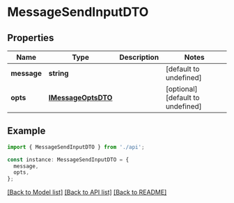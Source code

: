 # MessageSendInputDTO

## Properties

| Name        | Type                                      | Description | Notes                             |
| ----------- | ----------------------------------------- | ----------- | --------------------------------- |
| **message** | **string**                                |             | [default to undefined]            |
| **opts**    | [**IMessageOptsDTO**](IMessageOptsDTO.md) |             | [optional] [default to undefined] |

## Example

```typescript
import { MessageSendInputDTO } from './api';

const instance: MessageSendInputDTO = {
  message,
  opts,
};
```

[[Back to Model list]](../README.md#documentation-for-models) [[Back to API list]](../README.md#documentation-for-api-endpoints) [[Back to README]](../README.md)
